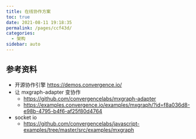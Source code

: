 ```yaml
---
title: 在线协作方案
toc: true
date: 2021-08-11 19:18:35
permalink: /pages/ccf43d/
categories:
  - 架构
sidebar: auto
---
```




## 参考资料

- 开源协作引擎 https://demos.convergence.io/ 
- 让 mxgraph-adapter 变协作
  - https://github.com/convergencelabs/mxgraph-adapter
  - https://examples.convergence.io/examples/mxgraph/?id=f8a036d8-e98b-4795-b4f6-af25f80d4764
- socket io
  - https://github.com/convergencelabs/javascript-examples/tree/master/src/examples/mxgraph
